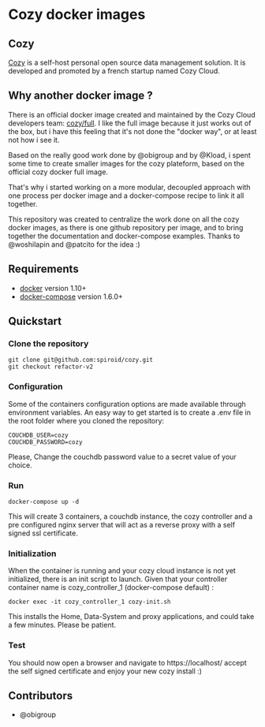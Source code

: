 # Cozy docker images

## Cozy

[Cozy](https://cozy.io) is a self-host personal open source data management solution. It is developed and promoted by a french startup named Cozy Cloud.

## Why another docker image ?

There is an official docker image created and maintained by the Cozy Cloud developers team: [cozy/full](https://hub.docker.com/r/cozy/full/). I like the full image because it just works out of the box, but i have this feeling that it's not done the "docker way", or at least not how i see it.

Based on the really good work done by @obigroup and by @Kload, i spent some time to create smaller images for the cozy plateform, based on the official cozy docker full image.

That's why i started working on a more modular, decoupled approach with one process per docker image and a docker-compose recipe to link it all together.

This repository was created to centralize the work done on all the cozy docker images, as there is one github repository per image, and to bring together the documentation and docker-compose examples. Thanks to @woshilapin and @patcito for the idea  :)

## Requirements

 * [docker](https://www.docker.com/) version 1.10+
 * [docker-compose](https://docker.github.io/compose/overview/) version 1.6.0+
 
## Quickstart


### Clone the repository

```
git clone git@github.com:spiroid/cozy.git
git checkout refactor-v2
```

### Configuration

Some of the containers configuration options are made available through environment variables. 
An easy way to get started is to create a .env file in the root folder where you cloned the repository:  

```
COUCHDB_USER=cozy
COUCHDB_PASSWORD=cozy
```

Please, Change the couchdb password value to a secret value of your choice.


### Run

```
docker-compose up -d
```

This will create 3 containers, a couchdb instance, the cozy controller and a pre configured nginx server that will act as a reverse proxy with a self signed ssl certificate.


### Initialization

When the container is running and your cozy cloud instance is not yet initialized, there is an init script to launch.
Given that your controller container name is cozy_controller_1 (docker-compose default) :

```
docker exec -it cozy_controller_1 cozy-init.sh
```

This installs the Home, Data-System and proxy applications, and could take a few minutes. Please be patient.


### Test

You should now open a browser and navigate to https://localhost/ accept the self signed certificate and enjoy your new cozy install :)


## Contributors

 * @obigroup
